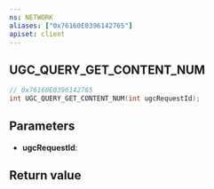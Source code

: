 ```yaml
---
ns: NETWORK
aliases: ["0x76160E0396142765"]
apiset: client
---
```

## UGC_QUERY_GET_CONTENT_NUM

```c
// 0x76160E0396142765
int UGC_QUERY_GET_CONTENT_NUM(int ugcRequestId);
```


## Parameters
* **ugcRequestId**:

## Return value